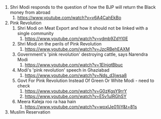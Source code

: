 
1. Shri Modi responds to the question of how the BJP will return the Black money from abroad
   1. https://www.youtube.com/watch?v=v6A4CahEkBo
2. Pink Revolution
   1. Shri Modi on Meat Export and how it should not be linked with a single community
      1. https://www.youtube.com/watch?v=vdmb9ZdYl0E
   2. Shri Modi on the perils of Pink Revolution
      1. https://www.youtube.com/watch?v=JzcRBehEAXM
   3. Government's 'pink revolution' destroying cattle, says Narendra Modi
      1. https://www.youtube.com/watch?v=1ElnjqtBbuc
   4. Modi's 'pink revolution' speech in Ghaziabad
      1. https://www.youtube.com/watch?v=Nds_d3jwsa8
   5. Govt For Pink Revolution Instead Of Green Or White Modi - need to check
      1. https://www.youtube.com/watch?v=G0zKgsY9rrY
      2. https://www.youtube.com/watch?v=E5v1ulRGhSY
   6. Meera Kaleja roo ra haa hain
      1. https://www.youtube.com/watch?v=woxIJe01IiY&t=81s
3. Muslim Reservation 